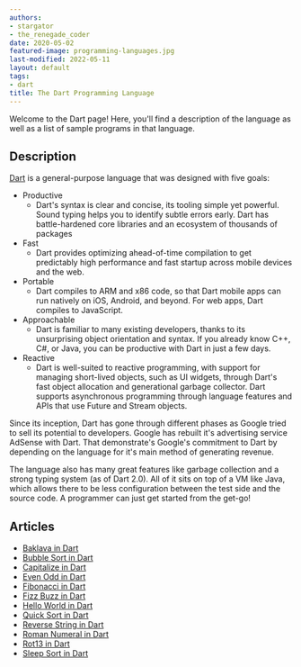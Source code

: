 ```yaml
---
authors:
- stargator
- the_renegade_coder
date: 2020-05-02
featured-image: programming-languages.jpg
last-modified: 2022-05-11
layout: default
tags:
- dart
title: The Dart Programming Language
---
```


Welcome to the Dart page! Here, you'll find a description of the language as well as a list of sample programs in that language.

## Description

[Dart][1] is a general-purpose language that was designed with five goals:

- Productive
  - Dart's syntax is clear and concise, its tooling simple yet powerful.
  Sound typing helps you to identify subtle errors early. Dart has
  battle-hardened core libraries and an ecosystem of thousands of packages
- Fast
  - Dart provides optimizing ahead-of-time compilation to get predictably
  high performance and fast startup across mobile devices and the web.
- Portable
  - Dart compiles to ARM and x86 code, so that Dart mobile apps can run natively
  on iOS, Android, and beyond. For web apps, Dart compiles to JavaScript.
- Approachable
  - Dart is familiar to many existing developers, thanks to its unsurprising
  object orientation and syntax. If you already know C++, C#, or Java, you can
  be productive with Dart in just a few days.
- Reactive
  - Dart is well-suited to reactive programming, with support for managing
  short-lived objects, such as UI widgets, through Dart's fast object allocation
  and generational garbage collector. Dart supports asynchronous programming
  through language features and APIs that use Future and Stream objects.

Since its inception, Dart has gone through different phases as Google tried to
sell its potential to developers. Google has rebuilt it's advertising service
AdSense with Dart. That demonstrate's Google's commitment to Dart by depending
on the language for it's main method of generating revenue.

The language also has many great features like garbage collection and a strong
typing system (as of Dart 2.0). All of it sits on top of a VM like Java, which
allows there to be less configuration between the test side and the source code.
A programmer can just get started from the get-go!

[1]: https://en.wikipedia.org/wiki/Dart_(programming_language)


## Articles

- [Baklava in Dart](https://sampleprograms.io/projects/baklava/dart)
- [Bubble Sort in Dart](https://sampleprograms.io/projects/bubble-sort/dart)
- [Capitalize in Dart](https://sampleprograms.io/projects/capitalize/dart)
- [Even Odd in Dart](https://sampleprograms.io/projects/even-odd/dart)
- [Fibonacci in Dart](https://sampleprograms.io/projects/fibonacci/dart)
- [Fizz Buzz in Dart](https://sampleprograms.io/projects/fizz-buzz/dart)
- [Hello World in Dart](https://sampleprograms.io/projects/hello-world/dart)
- [Quick Sort in Dart](https://sampleprograms.io/projects/quick-sort/dart)
- [Reverse String in Dart](https://sampleprograms.io/projects/reverse-string/dart)
- [Roman Numeral in Dart](https://sampleprograms.io/projects/roman-numeral/dart)
- [Rot13 in Dart](https://sampleprograms.io/projects/rot13/dart)
- [Sleep Sort in Dart](https://sampleprograms.io/projects/sleep-sort/dart)